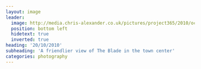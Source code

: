 ```yaml
---
layout: image
leader:
  image: http://media.chris-alexander.co.uk/pictures/project365/2010/oct/20/201010.jpg
  position: bottom left
  hidetext: true
  inverted: true
heading: '20/10/2010'
subheading: 'A friendlier view of The Blade in the town center'
categories: photography
---
```

